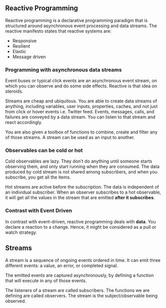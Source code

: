 ## Reactive Programming

Reactive programming is a declarative programming paradigm that is structured around asynchronous event processing and data streams. The reactive manifesto states that reactive systems are:

- Responsive
- Resilient
- Elastic
- Message driven

### Programming with asynchronous data streams

Event buses or typical click events are an asynchronous event stream, on which you can observe and do some side effects. Reactive is that idea on steroids.

Streams are cheap and ubiquitous. You are able to create data streams of anything, including variables, user inputs, properties, caches, and not just from click or hover events i.e. Twitter feed. Events, messages, calls, and failures are conveyed by a data stream. You can listen to that stream and react accordingly.

You are also given a toolbox of functions to combine, create and filter any of those streams. A stream can be used as an input to another.

### Observables can be cold or hot

Cold observables are lazy. They don't do anything until someone starts observing them, and only start running when they are consumed. The data produced by cold stream is not shared among subscribers, and when you subscribe, you get all the items.

Hot streams are active before the subscription. The data is independent of an individual subscriber. When an observer subscribes to a hot observable, it will get all the values in the stream that are emitted **after it subscribes**.

### Contrast with Event Driven

In contrast with event-driven, reactive programming deals with **data**. You declare a reaction to a change. Hence, it might be considered as a pull or watch strategy.

## Streams

A stream is a sequence of ongoing events ordered in time. It can emit three different events: a value, an error, or completed signal.

The emitted events are captured asynchronously, by defining a function that will execute in any of those events.

The listeners of a stream are called subscribers. The functions we are defining are called observers. The stream is the subject/observable being observed.
